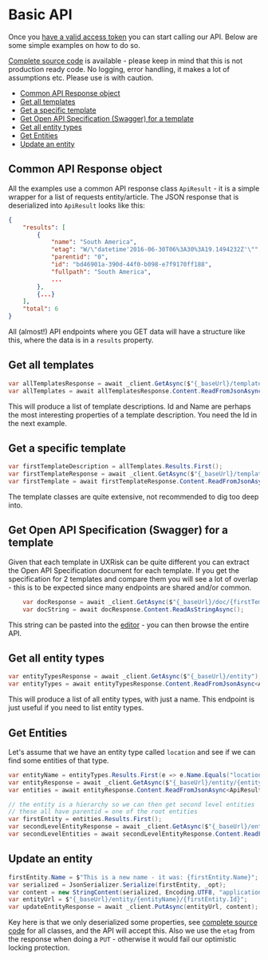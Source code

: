 # Basic API <!-- omit in toc -->

Once you [have a valid access token](aquire_token.md) you can start calling our API. Below are some simple examples on how to do so.

[Complete source code](full_source.md) is available - please keep in mind that this is not production ready code. No logging, error handling, it makes a lot of assumptions etc. Please use is with caution.

- [Common API Response object](#common-api-response-object)
- [Get all templates](#get-all-templates)
- [Get a specific template](#get-a-specific-template)
- [Get Open API Specification (Swagger) for a template](#get-open-api-specification-swagger-for-a-template)
- [Get all entity types](#get-all-entity-types)
- [Get Entities](#get-entities)
- [Update an entity](#update-an-entity)

## Common API Response object

All the examples use a common API response class `ApiResult` - it is a simple wrapper for a list of requests entity/article. The JSON response that is deserialized into `ApiResult` looks like this: 
```json
{
	"results": [
		{
			"name": "South America",
			"etag": "W/\"datetime'2016-06-30T06%3A30%3A19.1494232Z'\"",			
			"parentid": "0",			
			"id": "bd46901a-390d-44f0-b098-e7f9170ff188",			
			"fullpath": "South America",
            ...		
		},
		{...}
	],
	"total": 6
}
```

All (almost!) API endpoints where you GET data will have a structure like this, where the data is in a `results` property.

## Get all templates

```csharp
var allTemplatesResponse = await _client.GetAsync($"{_baseUrl}/template");
var allTemplates = await allTemplatesResponse.Content.ReadFromJsonAsync<ApiResult<TemplateDescription>>();
```

This will produce a list of template descriptions. Id and Name are perhaps the most interesting properties of a template description. You need the Id in the next example.

## Get a specific template

```csharp
var firstTemplateDescription = allTemplates.Results.First();
var firstTemplateResponse = await _client.GetAsync($"{_baseUrl}/template/{firstTemplateDescription.Id}");
var firstTemplate = await firstTemplateResponse.Content.ReadFromJsonAsync<ApiResult<Template>>();
```

The template classes are quite extensive, not recommended to dig too deep into. 

## Get Open API Specification (Swagger) for a template

Given that each template in UXRisk can be quite different you can extract the Open API Specification document for each template. If you get the specification for 2 templates and compare them you will see a lot of overlap - this is to be expected since many endpoints are shared and/or common.

```csharp
	var docResponse = await _client.GetAsync($"{_baseUrl}/doc/{firstTemplateDescription.Id}");
	var docString = await docResponse.Content.ReadAsStringAsync();
```

This string can be pasted into the [editor](https://editor.swagger.io/) - you can then browse the entire API. 

## Get all entity types

```csharp
var entityTypesResponse = await _client.GetAsync($"{_baseUrl}/entity");
var entityTypes = await entityTypesResponse.Content.ReadFromJsonAsync<ApiResult<EntityType>>();
```

This will produce a list of all entity types, with just a name. This endpoint is just useful if you need to list entity types.

## Get Entities

Let's assume that we have an entity type called `location` and see if we can find some entities of that type.

```csharp
var entityName = entityTypes.Results.First(e => e.Name.Equals("location")).Name;
var entityResponse = await _client.GetAsync($"{_baseUrl}/entity/{entityName}");
var entities = await entityResponse.Content.ReadFromJsonAsync<ApiResult<Entity>>();

// the entity is a hierarchy so we can then get second level entities
// these all have parentid = one of the root entities
var firstEntity = entities.Results.First();
var secondLevelEntityResponse = await _client.GetAsync($"{_baseUrl}/entity/{entityName}?parentid={firstEntity.Id}");
var secondLevelEntities = await secondLevelEntityResponse.Content.ReadFromJsonAsync<ApiResult<Entity>>();
```

## Update an entity

```csharp
firstEntity.Name = $"This is a new name - it was: {firstEntity.Name}";
var serialized = JsonSerializer.Serialize(firstEntity, _opt);
var content = new StringContent(serialized, Encoding.UTF8, "application/json");
var entityUrl = $"{_baseUrl}/entity/{entityName}/{firstEntity.Id}";
var updateEntityResponse = await _client.PutAsync(entityUrl, content);
```

Key here is that we only deserialized some properties, see [complete source code](full_basic_code.md) for all classes, and the API will accept this. Also we use the `etag` from the response when doing a `PUT` - otherwise it would fail our optimistic locking protection.